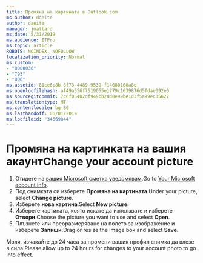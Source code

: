 ```yaml
---
title: Промяна на картината в Outlook.com
ms.author: daeite
author: daeite
manager: joallard
ms.date: 5/31/2019
ms.audience: ITPro
ms.topic: article
ROBOTS: NOINDEX, NOFOLLOW
localization_priority: Normal
ms.custom:
- "8000036"
- "793"
- "806"
ms.assetid: 81ce6c8b-6f73-4489-9539-f14680168a8e
ms.openlocfilehash: af49a556f7519055e1779c1639876d5fdae392e0
ms.sourcegitcommit: 7c6f05402df949bb28d8e99be1d3f5a99ec35627
ms.translationtype: MT
ms.contentlocale: bg-BG
ms.lasthandoff: 06/01/2019
ms.locfileid: "34669844"
---
```

# <a name="change-your-account-picture"></a><span data-ttu-id="b5b5f-102">Промяна на картинката на вашия акаунт</span><span class="sxs-lookup"><span data-stu-id="b5b5f-102">Change your account picture</span></span>

1. <span data-ttu-id="b5b5f-103">Отидете на [вашия Microsoft сметка уведомявам](https://go.microsoft.com/fwlink/p/?linkid=860841).</span><span class="sxs-lookup"><span data-stu-id="b5b5f-103">Go to [Your Microsoft account info](https://go.microsoft.com/fwlink/p/?linkid=860841).</span></span>
2. <span data-ttu-id="b5b5f-104">Под снимката си изберете **Промяна на картината**.</span><span class="sxs-lookup"><span data-stu-id="b5b5f-104">Under your picture, select **Change picture**.</span></span>
3. <span data-ttu-id="b5b5f-105">Изберете **нова картина**.</span><span class="sxs-lookup"><span data-stu-id="b5b5f-105">Select **New picture**.</span></span>
4. <span data-ttu-id="b5b5f-106">Изберете картината, която искате да използвате и изберете **Отвори**.</span><span class="sxs-lookup"><span data-stu-id="b5b5f-106">Choose the picture you want to use and select **Open**.</span></span>
5. <span data-ttu-id="b5b5f-107">Плъзнете или преоразмеряване на полето за изображение и изберете **Запиши**.</span><span class="sxs-lookup"><span data-stu-id="b5b5f-107">Drag or resize the image box and select **Save**.</span></span>

<span data-ttu-id="b5b5f-108">Моля, изчакайте до 24 часа за промени вашия профил снимка да влезе в сила.</span><span class="sxs-lookup"><span data-stu-id="b5b5f-108">Please allow up to 24 hours for changes to your account photo to go into effect.</span></span>